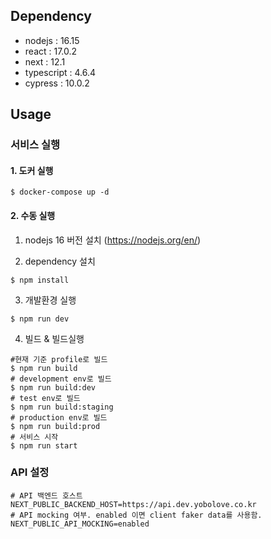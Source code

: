 ## Dependency

- nodejs : 16.15
- react : 17.0.2
- next : 12.1
- typescript : 4.6.4
- cypress : 10.0.2

## Usage

### 서비스 실행

#### 1. 도커 실행

```shell
$ docker-compose up -d
```

#### 2. 수동 실행

1. nodejs 16 버전 설치 (https://nodejs.org/en/)

2. dependency 설치

```
$ npm install
```

3. 개발환경 실행

```shell
$ npm run dev
```

4. 빌드 & 빌드실행

```shell
#현재 기준 profile로 빌드
$ npm run build
# development env로 빌드
$ npm run build:dev
# test env로 빌드
$ npm run build:staging
# production env로 빌드
$ npm run build:prod
# 서비스 시작
$ npm run start
```

### API 설정

```dotenv
# API 백엔드 호스트
NEXT_PUBLIC_BACKEND_HOST=https://api.dev.yobolove.co.kr
# API mocking 여부. enabled 이면 client faker data를 사용함.
NEXT_PUBLIC_API_MOCKING=enabled
```